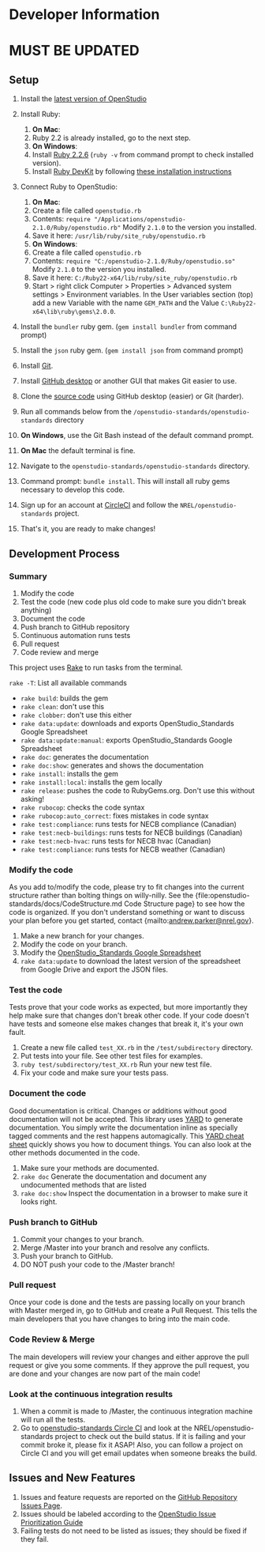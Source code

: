 # Developer Information
# MUST BE UPDATED
## Setup

1. Install the [latest version of OpenStudio](https://www.openstudio.net/downloads)
2. Install Ruby:
      1. **On Mac**:
      2. Ruby 2.2 is already installed, go to the next step.
      3. **On Windows**:
      4. Install [Ruby 2.2.6](http://rubyinstaller.org/downloads/) (`ruby -v` from command prompt to check installed version).
      5. Install [Ruby DevKit](http://rubyinstaller.org/downloads/) by following [these installation instructions](https://github.com/oneclick/rubyinstaller/wiki/Development-Kit)

4. Connect Ruby to OpenStudio:
	1. **On Mac**:
	2. Create a file called `openstudio.rb`
	3. Contents: `require "/Applications/openstudio-2.1.0/Ruby/openstudio.rb"` Modify `2.1.0` to the version you installed.
	4. Save it here: `/usr/lib/ruby/site_ruby/openstudio.rb`
	5. **On Windows**:
	6. Create a file called `openstudio.rb`
	7. Contents: `require "C:/openstudio-2.1.0/Ruby/openstudio.so"`  Modify `2.1.0` to the version you installed.
	8. Save it here: `C:/Ruby22-x64/lib/ruby/site_ruby/openstudio.rb`
	9. Start > right click Computer > Properties > Advanced system settings > Environment variables.  In the User variables section (top) add a new Variable with the name `GEM_PATH` and the Value `C:\Ruby22-x64\lib\ruby\gems\2.0.0`.

5. Install the `bundler` ruby gem. (`gem install bundler` from command prompt)
6. Install the `json` ruby gem. (`gem install json` from command prompt)
7. Install [Git](https://git-scm.com/).
8. Install [GitHub desktop](https://desktop.github.com/) or another GUI that makes Git easier to use.
8. Clone the [source code](https://github.com/NREL/openstudio-standards.git) using GitHub desktop (easier) or Git (harder).
9. Run all commands below from the `/openstudio-standards/openstudio-standards` directory 
10. **On Windows**, use the Git Bash instead of the default command prompt.
11. **On Mac** the default terminal is fine.
11. Navigate to the `openstudio-standards/openstudio-standards` directory.
12. Command prompt: `bundle install`. This will install all ruby gems necessary to develop this code.
13. Sign up for an account at [CircleCI](https://circleci.com/) and follow the `NREL/openstudio-standards` project.
14. That's it, you are ready to make changes!

## Development Process

### Summary

1. Modify the code
2. Test the code (new code plus old code to make sure you didn't break anything)
3. Document the code
5. Push branch to GitHub repository
6. Continuous automation runs tests
7. Pull request
8. Code review and merge 

This project uses [Rake](http://rake.rubyforge.org/) to run tasks from the terminal.  

`rake -T`: List all available commands

- `rake build`: builds the gem
- `rake clean`: don't use this
- `rake clobber`: don't use this either
- `rake data:update`: downloads and exports OpenStudio_Standards Google Spreadsheet
- `rake data:update:manual`: exports OpenStudio_Standards Google Spreadsheet
- `rake doc`: generates the documentation
- `rake doc:show`: generates and shows the documentation
- `rake install`: installs the gem
- `rake install:local`: installs the gem locally
- `rake release`: pushes the code to RubyGems.org. Don't use this without asking!
- `rake rubocop`: checks the code syntax
- `rake rubocop:auto_correct`: fixes mistakes in code syntax
- `rake test:compliance`: runs tests for NECB compliance (Canadian)
- `rake test:necb-buildings`: runs tests for NECB buildings (Canadian)
- `rake test:necb-hvac`: runs tests for NECB hvac (Canadian)
- `rake test:compliance`: runs tests for NECB weather (Canadian)
 
### Modify the code

As you add to/modify the code, please try to fit changes into the current structure rather than bolting things on willy-nilly.  See the {file:openstudio-standards/docs/CodeStructure.md Code Structure page} to see how the code is organized.  If you don't understand something or want to discuss your plan before you get started, contact {mailto:andrew.parker@nrel.gov}.

1. Make a new branch for your changes.
2. Modify the code on your branch.
3. Modify the [OpenStudio_Standards Google Spreadsheet](https://docs.google.com/spreadsheets/d/15-mlZrWbA4srtFHtWRP1dgPeuI5plFdjCb1B79fEukI/edit?usp=sharing)
4. `rake data:update` to download the latest version of the spreadsheet from Google Drive and export the JSON files.

### Test the code

Tests prove that your code works as expected, but more importantly they help make sure that changes don't break other code.  If your code doesn't have tests and someone else makes changes that break it, it's your own fault.

1. Create a new file called `test_XX.rb` in the `/test/subdirectory` directory.
2. Put tests into your file.  See other test files for examples.
2. `ruby test/subdirectory/test_XX.rb` Run your new test file.
3. Fix your code and make sure your tests pass.

### Document the code

Good documentation is critical.  Changes or additions without good documentation will not be accepted.  This library uses [YARD](http://yardoc.org/) to generate documentation.  You simply write the documentation inline as specially tagged comments and the rest happens automagically.  This [YARD cheat sheet](https://gist.github.com/chetan/1827484#methods) quickly shows you how to document things.  You can also look at the other methods documented in the code.

1. Make sure your methods are documented.
2. `rake doc` Generate the documentation and document any undocumented methods that are listed
3. `rake doc:show` Inspect the documentation in a browser to make sure it looks right.
   
### Push branch to GitHub

1. Commit your changes to your branch.
2. Merge /Master into your branch and resolve any conflicts.
2. Push your branch to GitHub.
3. DO NOT push your code to the /Master branch!

### Pull request

Once your code is done and the tests are passing locally on your branch with Master merged in, go to GitHub and create a Pull Request.  This tells the main developers that you have changes to bring into the main code.

### Code Review & Merge

The main developers will review your changes and either approve the pull request or give you some comments.  If they approve the pull request, you are done and your changes are now part of the main code!

### Look at the continuous integration results

1. When a commit is made to /Master, the continuous integration machine will run all the tests.
2. Go to [openstudio-standards Circle CI](https://circleci.com/gh/NREL/openstudio-standards) and look at the NREL/openstudio-standards project to check out the build status.  If it is failing and your commit broke it, please fix it ASAP!  Also, you can follow a project on Circle CI and you will get email updates when someone breaks the build.

## Issues and New Features

1. Issues and feature requests are reported on the [GitHub Repository Issues Page](https://github.com/NREL/openstudio-standards/issues ).
2. Issues should be labeled according to the [OpenStudio Issue Prioritization Guide](https://github.com/NREL/OpenStudio/wiki/Issue-Prioritization)
3. Failing tests do not need to be listed as issues; they should be fixed if they fail.
